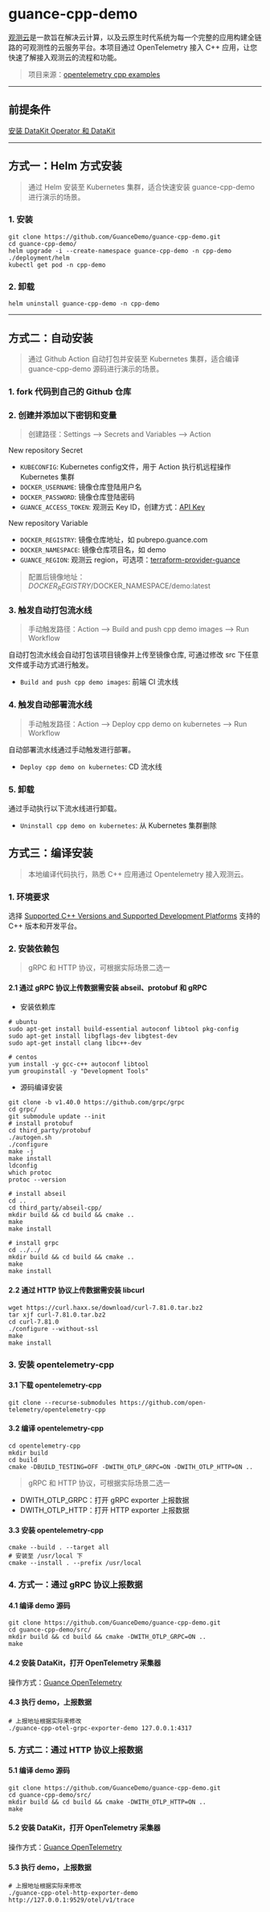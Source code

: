 # guance-cpp-demo
[观测云](https://www.guance.com/)是一款旨在解决云计算，以及云原生时代系统为每一个完整的应用构建全链路的可观测性的云服务平台。本项目通过 OpenTelemetry 接入 C++ 应用，让您快速了解接入观测云的流程和功能。

> 项目来源：[opentelemetry cpp examples](https://github.com/open-telemetry/opentelemetry-cpp/tree/main/examples/otlp)

***

## 前提条件
[安装 DataKit Operator 和 DataKit](https://github.com/GuanceDemo/guance-datakit-demo)

***

## 方式一：Helm 方式安装
> 通过 Helm 安装至 Kubernetes 集群，适合快速安装 guance-cpp-demo 进行演示的场景。
### 1. 安装
```shell
git clone https://github.com/GuanceDemo/guance-cpp-demo.git
cd guance-cpp-demo/
helm upgrade -i --create-namespace guance-cpp-demo -n cpp-demo ./deployment/helm
kubectl get pod -n cpp-demo
```
### 2. 卸载
```shell
helm uninstall guance-cpp-demo -n cpp-demo
```

***

## 方式二：自动安装
> 通过 Github Action 自动打包并安装至 Kubernetes 集群，适合编译 guance-cpp-demo 源码进行演示的场景。

### 1. fork 代码到自己的 Github 仓库

### 2. 创建并添加以下密钥和变量
> 创建路径：Settings --> Secrets and Variables --> Action

New repository Secret
- `KUBECONFIG`: Kubernetes config文件，用于 Action 执行机远程操作 Kubernetes 集群
- `DOCKER_USERNAME`: 镜像仓库登陆用户名
- `DOCKER_PASSWORD`: 镜像仓库登陆密码
- `GUANCE_ACCESS_TOKEN`: 观测云 Key ID，创建方式：[API Key](https://docs.guance.com/management/api-key/)

New repository Variable
- `DOCKER_REGISTRY`: 镜像仓库地址，如 pubrepo.guance.com
- `DOCKER_NAMESPACE`: 镜像仓库项目名，如 demo
- `GUANCE_REGION`: 观测云 region，可选项：[terraform-provider-guance](https://github.com/GuanceCloud/terraform-provider-guance)

> 配置后镜像地址：$DOCKER_REGISTRY/$DOCKER_NAMESPACE/demo:latest


### 3. 触发自动打包流水线
> 手动触发路径：Action --> Build and push cpp demo images --> Run Workflow

自动打包流水线会自动打包该项目镜像并上传至镜像仓库, 可通过修改 src 下任意文件或手动方式进行触发。

- `Build and push cpp demo images`: 前端 CI 流水线

### 4. 触发自动部署流水线
> 手动触发路径：Action --> Deploy cpp demo on kubernetes --> Run Workflow

自动部署流水线通过手动触发进行部署。
- `Deploy cpp demo on kubernetes`: CD 流水线

### 5. 卸载
通过手动执行以下流水线进行卸载。
- `Uninstall cpp demo on kubernetes`: 从 Kubernetes 集群删除



## 方式三：编译安装
> 本地编译代码执行，熟悉 C++ 应用通过 Opentelemetry 接入观测云。

### 1. 环境要求
选择 [Supported C++ Versions and Supported Development Platforms](https://github.com/open-telemetry/opentelemetry-cpp) 支持的 C++ 版本和开发平台。

### 2. 安装依赖包
> gRPC 和 HTTP 协议，可根据实际场景二选一

#### 2.1 通过 gRPC 协议上传数据需安装 abseil、protobuf 和 gRPC
- 安装依赖库
```shell
# ubuntu
sudo apt-get install build-essential autoconf libtool pkg-config
sudo apt-get install libgflags-dev libgtest-dev
sudo apt-get install clang libc++-dev
```

```shell
# centos
yum install -y gcc-c++ autoconf libtool
yum groupinstall -y "Development Tools"
```


- 源码编译安装

```shell
git clone -b v1.40.0 https://github.com/grpc/grpc
cd grpc/
git submodule update --init
# install protobuf
cd third_party/protobuf
./autogen.sh
./configure
make -j
make install
ldconfig
which protoc
protoc --version

# install abseil
cd ..
cd third_party/abseil-cpp/
mkdir build && cd build && cmake ..
make
make install

# install grpc
cd ../../
mkdir build && cd build && cmake ..
make
make install
```


#### 2.2 通过 HTTP 协议上传数据需安装 libcurl
```shell
wget https://curl.haxx.se/download/curl-7.81.0.tar.bz2
tar xjf curl-7.81.0.tar.bz2
cd curl-7.81.0
./configure --without-ssl
make
make install
```


### 3. 安装 opentelemetry-cpp
#### 3.1 下载 opentelemetry-cpp
```shell
git clone --recurse-submodules https://github.com/open-telemetry/opentelemetry-cpp
```

#### 3.2 编译 opentelemetry-cpp
```shell
cd opentelemetry-cpp
mkdir build
cd build
cmake -DBUILD_TESTING=OFF -DWITH_OTLP_GRPC=ON -DWITH_OTLP_HTTP=ON ..
```
> gRPC 和 HTTP 协议，可根据实际场景二选一

- DWITH_OTLP_GRPC：打开 gRPC exporter 上报数据
- DWITH_OTLP_HTTP：打开 HTTP exporter 上报数据

#### 3.3 安装 opentelemetry-cpp
```shell
cmake --build . --target all
# 安装至 /usr/local 下
cmake --install . --prefix /usr/local
```

### 4. 方式一：通过 gRPC 协议上报数据
#### 4.1 编译 demo 源码
```shell
git clone https://github.com/GuanceDemo/guance-cpp-demo.git
cd guance-cpp-demo/src/
mkdir build && cd build && cmake -DWITH_OTLP_GRPC=ON ..
make
```

#### 4.2 安装 DataKit，打开 OpenTelemetry 采集器
操作方式：[Guance OpenTelemetry](https://docs.guance.com/integrations/opentelemetry/#__tabbed_1_1)

#### 4.3 执行 demo，上报数据
```shell
# 上报地址根据实际来修改
./guance-cpp-otel-grpc-exporter-demo 127.0.0.1:4317
```

### 5. 方式二：通过 HTTP 协议上报数据
#### 5.1 编译 demo 源码
```shell
git clone https://github.com/GuanceDemo/guance-cpp-demo.git
cd guance-cpp-demo/src/
mkdir build && cd build && cmake -DWITH_OTLP_HTTP=ON ..
make
```

#### 5.2 安装 DataKit，打开 OpenTelemetry 采集器
操作方式：[Guance OpenTelemetry](https://docs.guance.com/integrations/opentelemetry/#__tabbed_1_1)

#### 5.3 执行 demo，上报数据
```shell
# 上报地址根据实际来修改
./guance-cpp-otel-http-exporter-demo http://127.0.0.1:9529/otel/v1/trace
```
